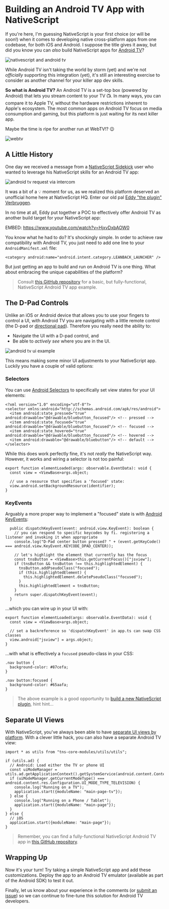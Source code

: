 # Building an Android TV App with NativeScript

If you're here, I'm guessing NativeScript is your first choice (or will be soon!) when it comes to developing native cross-platform apps from one codebase, for both iOS and Android. I suppose the title gives it away, but did you know you can *also* build NativeScript apps for [Android TV](https://www.android.com/tv/)?

![nativescript and android tv](nativescript-and-android-tv.png)

While Android TV isn't taking the world by storm (yet) and we're not *officially* supporting this integration (yet), it's still an interesting exercise to consider as another channel for your killer app dev skills.

**So what is Android TV?** An Android TV is a set-top box (powered by Android) that lets you stream content to your TV 📺. In many ways, you can compare it to Apple TV, without the hardware restrictions inherent to Apple's ecosystem. The most common apps on Android TV focus on media consumption and gaming, but this platform is just waiting for its next killer app.

Maybe the time is ripe for another run at WebTV!? 😉

![webtv](webtv.png)

## A Little History

One day we received a message from a [NativeScript Sidekick](https://www.nativescript.org/nativescript-sidekick) user who wanted to leverage his NativeScript skills for an Android TV app:

![android tv request via intercom](intercom.png)

It was a bit of a 💡 moment for us, as we realized this platform deserved an unofficial home here at NativeScript HQ. Enter our old pal [Eddy "the plugin" Verbruggen](https://github.com/eddyverbruggen).

In no time at all, Eddy put together a POC to effectively offer Android TV as another build target for your NativeScript app:

EMBED: https://www.youtube.com/watch?v=HjxvDxbAOW0

You know what he had to do? It's shockingly simple. In order to achieve raw compatibility with Android TV, you just need to add one line to your `AndroidManifest.xml` file:

	<category android:name="android.intent.category.LEANBACK_LAUNCHER" />

But just getting an app to build and run on Android TV is one thing. What about embracing the unique capabilities of the platform?

> Consult [this GitHub repository](https://github.com/EddyVerbruggen/nativescript-android-tv/) for a basic, but fully-functional, NativeScript Android TV app example.
	
## The D-Pad Controls

Unlike an iOS or Android device that allows you to use your fingers to control a UI, with Android TV you are navigating with a little remote control (the D-pad or [directional pad](https://developer.android.com/training/tv/start/navigation.html)). Therefore you really need the ability to:

- Navigate the UI with a D-pad control, and
- Be able to *actively see* where you are in the UI.

![android tv ui example](android-tv-ui.png)

This means making some minor UI adjustments to your NativeScript app. Luckily you have a couple of valid options:

### Selectors

You can use [Android Selectors](https://developer.android.com/reference/java/nio/channels/Selector.html) to specifically set view states for your UI elements:

	<?xml version="1.0" encoding="utf-8"?>
	<selector xmlns:android="http://schemas.android.com/apk/res/android">
	  <item android:state_pressed="true" android:drawable="@drawable/bluebutton_focused"/> <!-- pressed -->
	  <item android:state_focused="true" android:drawable="@drawable/bluebutton_focused"/> <!-- focused -->
	  <item android:state_hovered="true" android:drawable="@drawable/bluebutton_focused"/> <!-- hovered -->
	  <item android:drawable="@drawable/bluebutton"/> <!-- default -->
	</selector>

While this does work perfectly fine, it's not *really* the NativeScript way. However, it works and wiring a selector is not too painful:

	export function elementLoaded(args: observable.EventData): void {
	  const view = <ViewBase>args.object;
	
	  // use a resource that specifies a 'focused' state:
	  view.android.setBackgroundResource(identifier);
	}

### KeyEvents

Arguably a more proper way to implement a "focused" state is with [Android KeyEvents](https://developer.android.com/reference/android/view/KeyEvent.html):

	  public dispatchKeyEvent(event: android.view.KeyEvent): boolean {
	    // you can respond to specific keycodes by fi. registering a listener and invoking it when appropriate
	    console.log("D-Pad center button pressed? " + (event.getKeyCode() === android.view.KeyEvent.KEYCODE_DPAD_CENTER));
	
	    // let's highlight the element that currently has the focus
	    const tnsButton = <ViewBase>this.getCurrentFocus()["jsview"];
	    if (tnsButton && tnsButton !== this.highlightedElement) {
	      tnsButton.addPseudoClass("focused");
	      if (this.highlightedElement) {
	        this.highlightedElement.deletePseudoClass("focused");
	      }
	      this.highlightedElement = tnsButton;
	    }
	    return super.dispatchKeyEvent(event);
	  }
	  
...which you can wire up in your UI with:

	export function elementLoaded(args: observable.EventData): void {
	  const view = <ViewBase>args.object;
	
	  // set a backreference so 'dispatchKeyEvent' in app.ts can swap CSS classes
	  view.android["jsview"] = args.object;
	}

...with what is effectively a `focused` pseudo-class in your CSS:

	.nav button {
	  background-color: #87cefa;
	}
	
	.nav button:focused {
	  background-color: #65aafa;
	}

> The above example is a good opportunity to [build a new NativeScript plugin](https://docs.nativescript.org/plugins/building-plugins), hint hint...

## Separate UI Views

With NativeScript, you've always been able to have [separate UI views by platform](https://developer.telerik.com/products/nativescript/platform-specific-development-nativescript/). With a clever little hack, you can also have a separate Android TV view:

	import * as utils from "tns-core-modules/utils/utils";
	
	if (utils.ad) {
	  // Android: Load either the TV or phone UI
	  const uiModeManager = utils.ad.getApplicationContext().getSystemService(android.content.Context.UI_MODE_SERVICE);
	  if (uiModeManager.getCurrentModeType() === android.content.res.Configuration.UI_MODE_TYPE_TELEVISION) {
	    console.log("Running on a TV");
	    application.start({moduleName: "main-page-tv"});
	  } else {
	    console.log("Running on a Phone / Tablet");
	    application.start({moduleName: "main-page"});
	  }
	} else {
	  // iOS
	  application.start({moduleName: "main-page"});
	}

> Remember, you can find a fully-functional NativeScript Android TV app in [this GitHub repository](https://github.com/EddyVerbruggen/nativescript-android-tv/).

## Wrapping Up

Now it's your turn! Try taking a simple NativeScript app and add these customizations. Deploy the app to an Android TV emulator (available as part of the Android SDK) to test it out.

Finally, let us know about your experience in the comments (or [submit an issue](https://github.com/EddyVerbruggen/nativescript-android-tv/issues)) so we can continue to fine-tune this solution for Android TV developers.



